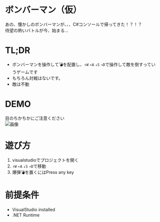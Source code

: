 # ボンバーマン（仮）
あの、懐かしのボンバーマンが、、、C#コンソールで帰ってきた！？！？  
待望の熱いバトルが今、始まる...

# TL;DR
* ボンバーマンを操作して💣を配置し、`↑W` `←A` `↓S` `→D`で操作して敵を倒すっていうゲームです
* もちろん対戦はないです。
* 敵は不動

# DEMO
目のちかちかにご注意ください  
![画像](https://user-images.githubusercontent.com/46675984/101241561-8c83a280-373a-11eb-9119-ebf79e4f5d2e.gif)

# 遊び方
1. visualstudioでプロジェクトを開く
1. `↑W` `←A` `↓S` `→D`で移動
1. 爆弾💣を置くにはPress any key

# 前提条件
* VisualStudio installed　　
* .NET Runtime
